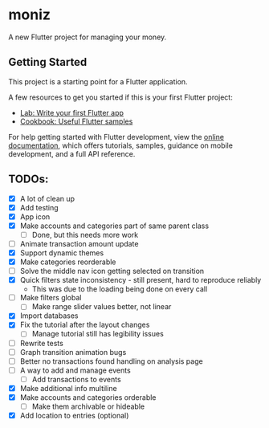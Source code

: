# moniz

A new Flutter project for managing your money.

## Getting Started

This project is a starting point for a Flutter application.

A few resources to get you started if this is your first Flutter project:

- [Lab: Write your first Flutter app](https://docs.flutter.dev/get-started/codelab)
- [Cookbook: Useful Flutter samples](https://docs.flutter.dev/cookbook)

For help getting started with Flutter development, view the
[online documentation](https://docs.flutter.dev/), which offers tutorials,
samples, guidance on mobile development, and a full API reference.

## TODOs:

- [x] A lot of clean up
- [x] Add testing
- [x] App icon
- [x] Make accounts and categories part of same parent class
  - [ ] Done, but this needs more work
- [ ] Animate transaction amount update
- [x] Support dynamic themes
- [x] Make categories reorderable
- [ ] Solve the middle nav icon getting selected on transition
- [x] Quick filters state inconsistency - still present, hard to reproduce reliably
  - This was due to the loading being done on every call
- [ ] Make filters global
  - [ ] Make range slider values better, not linear
- [x] Import databases
- [x] Fix the tutorial after the layout changes
  - [ ] Manage tutorial still has legibility issues
- [ ] Rewrite tests
- [ ] Graph transition animation bugs
- [ ] Better no transactions found handling on analysis page
- [ ] A way to add and manage events
  - [ ] Add transactions to events
- [x] Make additional info multiline
- [x] Make accounts and categories orderable
  - [ ] Make them archivable or hideable
- [x] Add location to entries (optional)